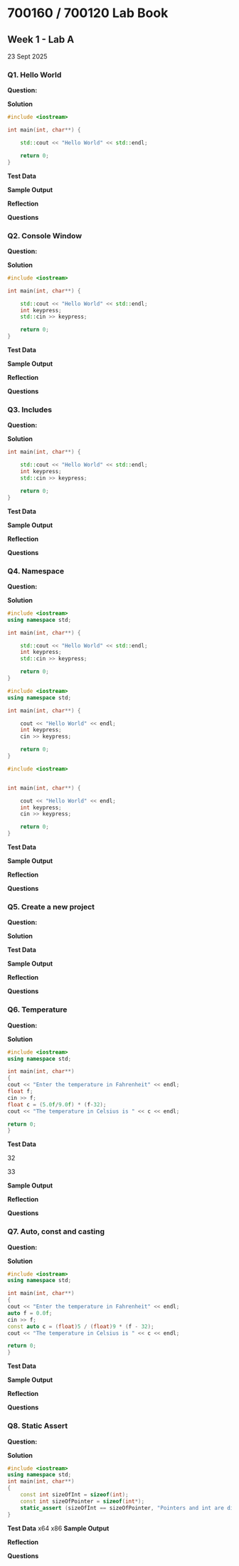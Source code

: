 # 700160 / 700120 Lab Book

## Week 1 - Lab A

23 Sept 2025

### Q1. Hello World

**Question:**

**Solution**
```c++
#include <iostream>

int main(int, char**) {

	std::cout << "Hello World" << std::endl;

	return 0;
}
```
**Test Data**

**Sample Output**

**Reflection**

**Questions**

### Q2. Console Window

**Question:**

**Solution**
```c++
#include <iostream>

int main(int, char**) {

	std::cout << "Hello World" << std::endl;
	int keypress;
	std::cin >> keypress;

	return 0;
}
```

**Test Data**

**Sample Output**

**Reflection**

**Questions**

### Q3. Includes

**Question:**

**Solution**
```c++
int main(int, char**) {

	std::cout << "Hello World" << std::endl;
	int keypress;
	std::cin >> keypress;

	return 0;
}
```
**Test Data**

**Sample Output**

**Reflection**

**Questions**

### Q4. Namespace

**Question:**

**Solution**
```c++
#include <iostream>
using namespace std;

int main(int, char**) {

	std::cout << "Hello World" << std::endl;
	int keypress;
	std::cin >> keypress;

	return 0;
}
```

```c++
#include <iostream>
using namespace std;

int main(int, char**) {

	cout << "Hello World" << endl;
	int keypress;
	cin >> keypress;

	return 0;
}
```

```c++
#include <iostream>


int main(int, char**) {

	cout << "Hello World" << endl;
	int keypress;
	cin >> keypress;

	return 0;
}
```
**Test Data**

**Sample Output**

**Reflection**

**Questions**

### Q5. Create a new project

**Question:**

**Solution**

**Test Data**

**Sample Output**

**Reflection**

**Questions**

### Q6. Temperature

**Question:**

**Solution**
```c++
#include <iostream>
using namespace std;

int main(int, char**)
{ 
cout << "Enter the temperature in Fahrenheit" << endl;
float f;
cin >> f;
float c = (5.0f/9.0f) * (f-32);
cout << "The temperature in Celsius is " << c << endl;

return 0;
}
```
**Test Data**

32

33

**Sample Output**

**Reflection**

**Questions**

### Q7. Auto, const and casting

**Question:**

**Solution**
```c++
#include <iostream>
using namespace std;

int main(int, char**)
{ 
cout << "Enter the temperature in Fahrenheit" << endl;
auto f = 0.0f;
cin >> f;
const auto c = (float)5 / (float)9 * (f - 32);
cout << "The temperature in Celsius is " << c << endl;

return 0;
}
```
**Test Data**

**Sample Output**

**Reflection**

**Questions**

### Q8. Static Assert

**Question:**

**Solution**
```c++
#include <iostream>
using namespace std;
int main(int, char**)
{
	const int sizeOfInt = sizeof(int);
	const int sizeOfPointer = sizeof(int*);
	static_assert (sizeOfInt == sizeOfPointer, "Pointers and int are different sizes");
}
```
**Test Data**
x64
x86
**Sample Output**

**Reflection**

**Questions**
